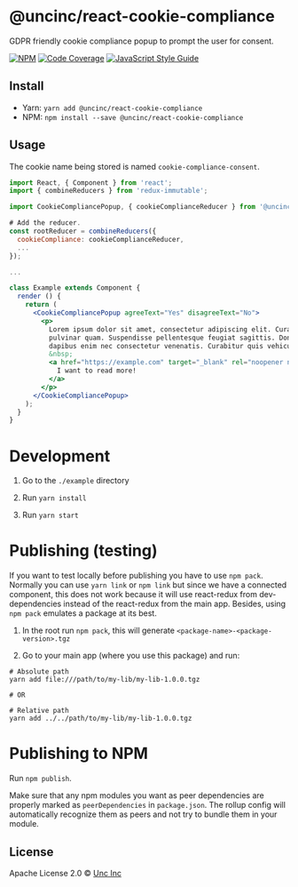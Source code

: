 # @uncinc/react-cookie-compliance

GDPR friendly cookie compliance popup to prompt the user for consent.

[![NPM](https://img.shields.io/npm/v/@uncinc/react-cookie-compliance.svg)](https://www.npmjs.com/package/@uncinc/react-cookie-compliance)
[![Code Coverage](https://codecov.io/gh/uncinc/react-cookie-compliance/branch/master/graph/badge.svg)](https://codecov.io/gh/uncinc/react-cookie-compliance)
[![JavaScript Style Guide](https://img.shields.io/badge/code_style-standard-brightgreen.svg)](https://standardjs.com)

## Install

- Yarn: `yarn add @uncinc/react-cookie-compliance`
- NPM: `npm install --save @uncinc/react-cookie-compliance`

## Usage

The cookie name being stored is named `cookie-compliance-consent`.

```jsx
import React, { Component } from 'react';
import { combineReducers } from 'redux-immutable';

import CookieCompliancePopup, { cookieComplianceReducer } from '@uncinc/react-cookie-compliance';

# Add the reducer.
const rootReducer = combineReducers({
  cookieCompliance: cookieComplianceReducer,
  ...
});

...

class Example extends Component {
  render () {
    return (
      <CookieCompliancePopup agreeText="Yes" disagreeText="No">
        <p>
          Lorem ipsum dolor sit amet, consectetur adipiscing elit. Curabitur at
          pulvinar quam. Suspendisse pellentesque feugiat sagittis. Donec
          dapibus enim nec consectetur venenatis. Curabitur quis vehicula mi.
          &nbsp;
          <a href="https://example.com" target="_blank" rel="noopener noreferrer">
            I want to read more!
          </a>
        </p>
      </CookieCompliancePopup>
    );
  }
}

```

# Development

1) Go to the `./example` directory

2) Run `yarn install`

3) Run `yarn start`

# Publishing (testing)

If you want to test locally before publishing you have to use `npm pack`.
Normally you can use `yarn link` or `npm link` but since we have a connected
component, this does not work because it will use react-redux from
dev-dependencies instead of the react-redux from the main app. Besides, using
`npm pack` emulates a package at its best.

1) In the root run `npm pack`, this will generate `<package-name>-<package-version>.tgz`

2) Go to your main app (where you use this package) and run:

```
# Absolute path
yarn add file:///path/to/my-lib/my-lib-1.0.0.tgz

# OR

# Relative path
yarn add ../../path/to/my-lib/my-lib-1.0.0.tgz
```

# Publishing to NPM

Run `npm publish`.

Make sure that any npm modules you want as peer dependencies are properly marked
as `peerDependencies` in `package.json`. The rollup config will automatically
recognize them as peers and not try to bundle them in your module.

## License

Apache License 2.0 © [Unc Inc](https://github.com/uncinc)
